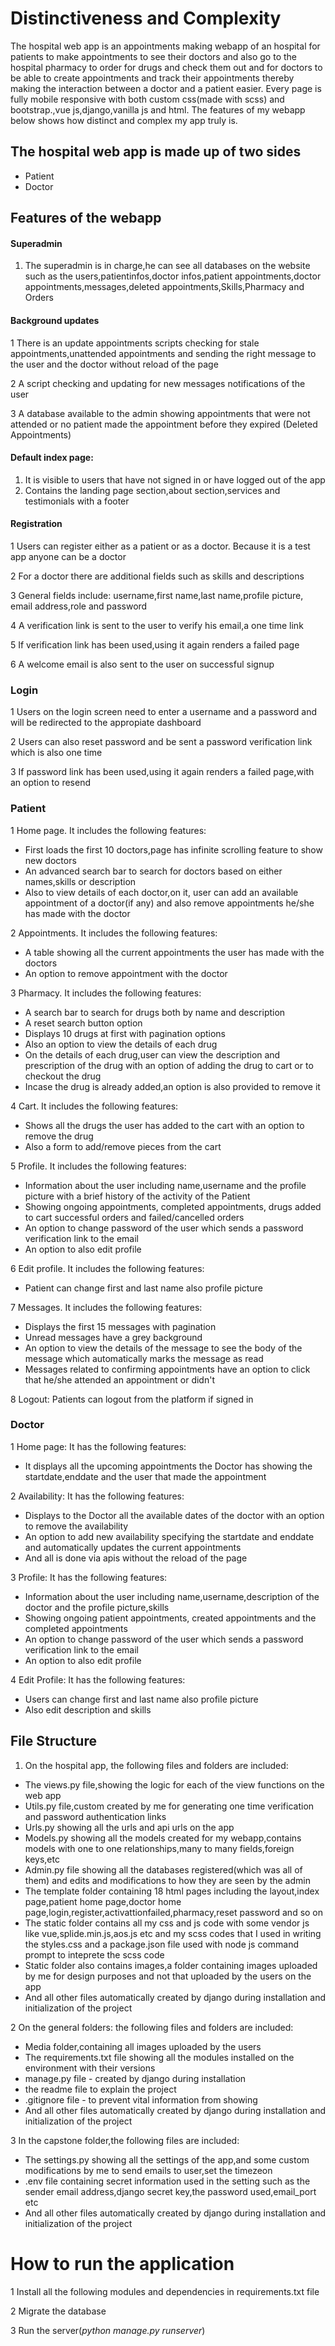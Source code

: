 # Distinctiveness and Complexity
The hospital web app is an appointments making webapp of an hospital for patients to make appointments to see their doctors and also go to the hospital pharmacy 
to order for drugs and check them out and for doctors to be able to create appointments and track their appointments thereby making the interaction between a doctor and a patient easier. Every page is fully mobile responsive with both custom css(made with scss) and bootstrap.,vue js,django,vanilla js and html. The features of my webapp below shows how distinct and complex my app truly is.

## The hospital web app is made up of two sides
* Patient
* Doctor

## Features of the webapp

#### Superadmin
1. The superadmin is in charge,he can see all databases on the website such as the users,patientinfos,doctor infos,patient appointments,doctor appointments,messages,deleted appointments,Skills,Pharmacy and Orders 

#### Background updates
1 There is an update appointments scripts checking for stale appointments,unattended appointments and sending the right message to the user and the doctor without reload of the page

2  A script checking and updating for new messages notifications of the user

3 A database available to the admin showing appointments that were not attended or no patient made the appointment before they expired (Deleted Appointments)

#### Default index page: 
1. It is visible to users that have not signed in or have logged out of the app
2. Contains the landing page section,about section,services and testimonials with a footer

#### Registration
1 Users can register either as a patient or as a doctor. Because it is a test app anyone can be a doctor

2 For a doctor there are additional fields such as skills and descriptions

3 General fields include: username,first name,last name,profile picture, email address,role and password

4 A verification link is sent to the user to verify his email,a one time link

5 If verification link has been used,using it again renders a failed page

6 A welcome email is also sent to the user on successful signup

### Login
1 Users on the login screen need to enter a username and a password and will be redirected to the appropiate dashboard

2 Users can also reset password and be sent a password verification link which is also one time

3 If password link has been used,using it again renders a failed page,with an option to resend

### Patient

1 Home page. It includes the following features:

* First loads the first 10 doctors,page has infinite scrolling feature to show new doctors
* An advanced search bar to search for doctors based on either names,skills or description
* Also to view details of each doctor,on it, user can add an available appointment of a doctor(if any) and also remove appointments he/she has made with the doctor

2 Appointments. It includes the following features:

* A table showing all the current appointments the user has made with the doctors
* An option to remove appointment with the doctor

3 Pharmacy. It includes the following features:
* A search bar to search for drugs both by name and description
* A reset search button option 
* Displays 10 drugs at first with pagination options
* Also an option to view the details of each drug
* On the details of each drug,user can view the description and prescription of the drug with an option of adding the drug to cart or to checkout the drug
* Incase the drug is already added,an option is also provided to remove it

4 Cart. It includes the following features:
* Shows all the drugs the user has added to the cart with an option to remove the drug
* Also a form to add/remove pieces from the cart

5 Profile. It includes the following features:
* Information about the user including name,username and the profile picture with a brief history of the activity of the Patient
* Showing ongoing appointments, completed appointments, drugs added to cart successful orders and failed/cancelled orders
* An option to change password of the user which sends a password verification link to the email
* An option to also edit profile

6 Edit profile. It includes the following features:
* Patient can change first and last name also profile picture

7 Messages. It includes the following features:
* Displays the first 15 messages with pagination
* Unread messages have a grey background
* An option to view the details of the message to see the body of the message which automatically marks the message as read
* Messages related to confirming appointments have an option to click that he/she attended an appointment or didn't

8 Logout: Patients can logout from the platform if signed in

### Doctor

1 Home page: It has the following features:
* It displays all the upcoming appointments the Doctor has showing the startdate,enddate and the user that made the appointment

2 Availability: It has the following features:
* Displays to the Doctor all the available dates of the doctor with an option to remove the availability
* An option to add new availability specifying the startdate and enddate and automatically updates the current appointments
* And all is done via apis without the reload of the page

3 Profile: It has the following features:
* Information about the user including name,username,description of the doctor and the profile picture,skills
* Showing ongoing patient appointments, created appointments and the completed appointments
* An option to change password of the user which sends a password verification link to the email
* An option to also edit profile

4 Edit Profile: It has the following features:
* Users can change first and last name also profile picture
* Also edit description and skills


## File Structure
1. On the hospital app, the following files and folders are included:
* The views.py file,showing the logic for each of the view functions on the web app
* Utils.py file,custom created by me for generating one time verification and password authentication links
* Urls.py showing all the urls and api urls on the app
* Models.py showing all the models created for my webapp,contains models with one to one relationships,many to many fields,foreign keys,etc
* Admin.py file showing all the databases registered(which was all of them) and edits and modifications to how they are seen by the admin
* The template folder containing 18 html pages including the layout,index page,patient home page,doctor home page,login,register,activattionfailed,pharmacy,reset password and so on
* The static folder contains all my css and js code with some vendor js like vue,splide.min.js,aos.js etc and my scss codes that I used in writing the styles.css and a package.json file used with node js command prompt to inteprete the scss code
* Static folder also contains images,a folder containing images uploaded by me for design purposes and not that uploaded by the users on the app
* And all other files automatically created by django during installation and initialization of the project

2 On the general folders: the following files and folders are included:
* Media folder,containing all images uploaded by the users
* The requirements.txt file showing all the modules installed on the environment with their versions
* manage.py file - created by django during installation
* the readme file to explain the project
* .gitignore file - to prevent vital information from showing
* And all other files automatically created by django during installation and initialization of the project

3 In the capstone folder,the following files are included:
* The settings.py showing all the settings of the app,and some custom modifications by me to send emails to user,set the timezeon
* .env file containing secret information used in the setting such as the sender email address,django secret key,the password used,email_port etc
* And all other files automatically created by django during installation and initialization of the project

# How to run the application

1 Install all the following modules and dependencies in requirements.txt file

2 Migrate the database

3 Run the server(*python manage.py runserver*)

